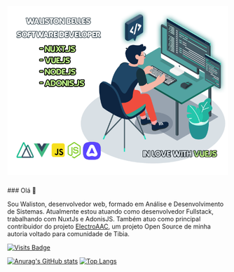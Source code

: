 <h1 align="center">
  <img alt="Logo" title="#" src="default.png" />
</h1>
### Olá 👋

Sou Waliston, desenvolvedor web, formado em Análise e Desenvolvimento de Sistemas. Atualmente estou atuando como desenvolvedor Fullstack, trabalhando com NuxtJs e AdonisJS.
Também atuo como principal contribuidor do projeto <a href="https://github.com/ElectroAAC/electro">ElectroAAC</a>, um projeto Open Source de minha autoria voltado para comunidade de Tibia.

[![Visits Badge](https://badges.pufler.dev/visits/WalistonBelles/WalistonBelles)](https://github.com/WalistonBelles)

[![Anurag's GitHub stats](https://github-readme-stats.vercel.app/api?username=WalistonBelles&?count_private=true&show_icons=true&theme=default&title_color=fa8c00)](https://github.com/WalistonBelles/) [![Top Langs](https://github-readme-stats.vercel.app/api/top-langs/?username=WalistonBelles&layout=compact&title_color=fa8c00)](https://github.com/WalistonBelles/)








